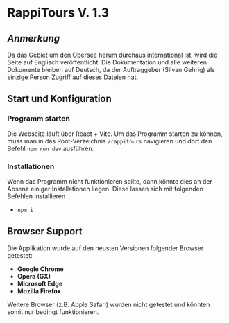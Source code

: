 
# RappiTours V. 1.3
## *Anmerkung*
Da das Gebiet um den Obersee herum durchaus international ist, wird die Seite auf Englisch veröffentlicht. Die Dokumentation und alle weiteren Dokumente bleiben auf Deutsch, da der Auftraggeber (Silvan Gehrig) als einzige Person Zugriff auf dieses Dateien hat.


## Start und Konfiguration
### Programm starten
Die Webseite läuft über React + Vite. Um das Programm starten zu können, muss man in das Root-Verzeichnis `/rappitours` navigieren und dort den Befehl `npm run dev` ausführen.
### Installationen
Wenn das Programm nicht funktionieren sollte, dann könnte dies an der Absenz einiger Installationen liegen. Diese lassen sich mit folgenden Befehlen installieren
- `npm i`
## Browser Support
Die Applikation wurde auf den neusten Versionen folgender Browser getestet:
- **Google Chrome**
- **Opera (GX)**
- **Microsoft Edge**
- **Mozilla Firefox**

Weitere Browser (z.B. Apple Safari) wurden nicht getestet und könnten somit nur bedingt funktionieren.